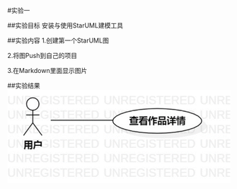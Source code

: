 #实验一

##实验目标
安装与使用StarUML建模工具

##实验内容
1.创建第一个StarUML图

2.将图Push到自己的项目

3.在Markdown里面显示图片

##实验结果
![第一个uml图](./model1.jpg)
